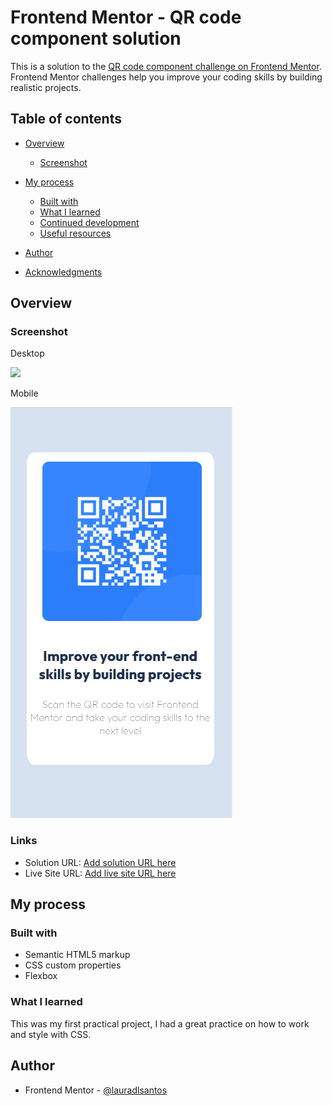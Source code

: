 # Frontend Mentor - QR code component solution

This is a solution to the [QR code component challenge on Frontend Mentor](https://www.frontendmentor.io/challenges/qr-code-component-iux_sIO_H). Frontend Mentor challenges help you improve your coding skills by building realistic projects.

## Table of contents

- [Overview](#overview)

  - [Screenshot](#screenshot)

- [My process](#my-process)
  - [Built with](#built-with)
  - [What I learned](#what-i-learned)
  - [Continued development](#continued-development)
  - [Useful resources](#useful-resources)
- [Author](#author)
- [Acknowledgments](#acknowledgments)

## Overview

### Screenshot

<p>Desktop</p>
 <img src='/images/desktop_screeenshot.png'>
 <p>Mobile</p>
 <img src="./images/mobile_screenshot.png">

### Links

- Solution URL: [Add solution URL here](https://github.com/lauradlsantos/qr-code-component-main)
- Live Site URL: [Add live site URL here](https://lauradlsantos.github.io/qr-code-component-main/)

## My process

### Built with

- Semantic HTML5 markup
- CSS custom properties
- Flexbox

### What I learned

This was my first practical project, I had a great practice on how to work and style with CSS.

## Author

- Frontend Mentor - [@lauradlsantos](https://www.frontendmentor.io/profile/lauradlsantos)

